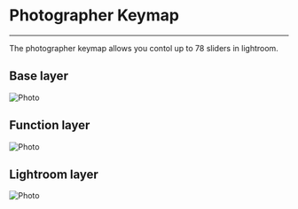 # Photographer Keymap
---
The photographer keymap allows you contol up to 78 sliders in lightroom.

## Base layer

![Photo](https://i.imgur.com/cxCZICB.png)

## Function layer

![Photo](https://i.imgur.com/68KGHlW.png)

## Lightroom layer

![Photo](https://i.imgur.com/Kzzc2MX.png)